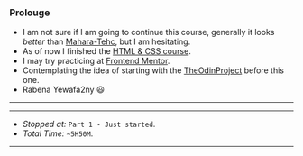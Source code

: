### Prolouge
* I am not sure if I am going to continue this course, generally it looks _better_ than [Mahara-Tehc](https://maharatech.gov.eg/), but I am hesitating.
* As of now I finished the [HTML & CSS course](https://maharatech.gov.eg/course/view.php?id=36).
* I may try practicing at [Frontend Mentor](https://frontendmentor.io/).
* Contemplating the idea of starting with the [TheOdinProject](TheOdinproject.com) before this one.
* Rabena Yewafa2ny 😃
---
---
* *Stopped at:* `Part 1 - Just started`.
* *Total Time:* `~5H50M`.
---